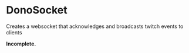 # DonoSocket

Creates a websocket that acknowledges and broadcasts twitch events to clients

**Incomplete.**